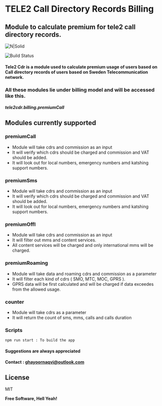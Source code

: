 # TELE2 Call Directory Records Billing
## Module to calculate premium for tele2 call directory records.

![N|Solid](https://d4gi78dehuzrk.cloudfront.net/production/v1.15/assets/web/icons/icon-114x114.png)

![Build Status](https://travis-ci.org/joemccann/dillinger.svg?branch=master)

#### Tele2 Cdr is a module used to calculate premium usage of users based on Call directory records of users based on Sweden Telecommunication network.

### All these modules lie under billing model and will be accessed like this.
##### tele2cdr.billing.premiumCall

## Modules currently supported

### premiumCall

- Module will take cdrs and commission as an input 
- It will verify which cdrs should be charged and commission and VAT should be added.
- It will look out for local numbers, emergency numbers amd katshing support numbers.

### premiumSms

- Module will take cdrs and commission as an input 
- It will verify which cdrs should be charged and commission and VAT should be added.
- It will look out for local numbers, emergency numbers amd katshing support numbers.

### premiumOffl

- Module will take cdrs and commission as an input 
- It will filter out mms and content services.
- All content services will be charged and only international mms will be charged.

### premiumRoaming

- Module will take data and roaming cdrs and commission as a parameter 
- It will filter each kind of cdrs ( SMO, MTC, MOC, GPRS ).
- GPRS data will be first calculated and will be charged if data exceedes from the allowed usage. 

### counter

- Module will take cdrs as a parameter
- It will return the count of sms, mms, calls and calls duration

### Scripts
```
npm run start : To build the app
```
#### Suggestions are always appreciated
#### Contact : ghayoornaqvi@outlook.com
## License

MIT

**Free Software, Hell Yeah!**
